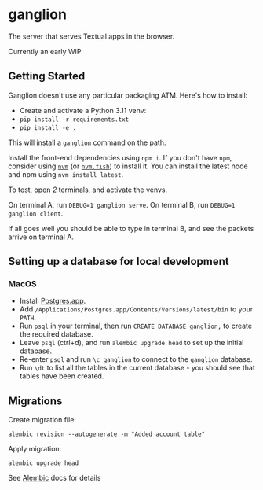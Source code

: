 # ganglion

The server that serves Textual apps in the browser.

Currently an early WIP

## Getting Started

Ganglion doesn't use any particular packaging ATM. Here's how to install:

- Create and activate a Python 3.11 venv:
- `pip install -r requirements.txt`
- `pip install -e .`

This will install a `ganglion` command on the path.

Install the front-end dependencies using `npm i`.
If you don't have `npm`, consider using [`nvm`](https://github.com/nvm-sh/nvm) (or [`nvm.fish`](https://github.com/jorgebucaran/nvm.fish)) to install it.
You can install the latest node and npm using `nvm install latest`.

To test, open *2* terminals, and activate the venvs.

On terminal A, run `DEBUG=1 ganglion serve`.
On terminal B, run `DEBUG=1 ganglion client`.

If all goes well you should be able to type in terminal B, and see the packets arrive on terminal A.

## Setting up a database for local development

### MacOS

- Install [Postgres.app](https://postgresapp.com/).
- Add `/Applications/Postgres.app/Contents/Versions/latest/bin` to your `PATH`.
- Run `psql` in your terminal, then run `CREATE DATABASE ganglion;` to create the required database.
- Leave `psql` (ctrl+d), and run `alembic upgrade head` to set up the initial database.
- Re-enter `psql` and run `\c ganglion` to connect to the `ganglion` database.
- Run `\dt` to list all the tables in the current database - you should see that tables have been created.

## Migrations

Create migration file:

```
alembic revision --autogenerate -m "Added account table"
```

Apply migration:

```
alembic upgrade head
```

See [Alembic](https://alembic.sqlalchemy.org/en/latest/) docs for details

